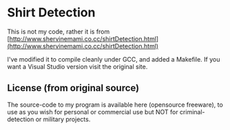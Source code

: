 Shirt Detection
=============

This is not my code, rather it is from [http://www.shervinemami.co.cc/shirtDetection.html](http://www.shervinemami.co.cc/shirtDetection.html)

I've modified it to compile cleanly under GCC, and added a Makefile.
If you want a Visual Studio version visit the original site.


License (from original source)
-------
The source-code to my program is available here (opensource freeware), to use as you wish for personal or commercial use but NOT for criminal-detection or military projects.
